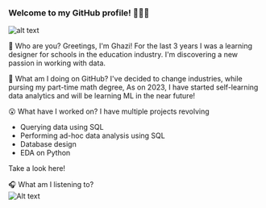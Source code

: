 ### Welcome to my GitHub profile! 🙋🏽‍♂️
![alt text](https://github.com/ghazi-hishamuddin/ghazi-hishamuddin/assets/142828521/fdc54748-068a-47a7-92d1-afae9ea455ba)

👋 Who are you?
  Greetings, I'm Ghazi! For the last 3 years I was a learning designer for schools in the education industry. I'm discovering a new passion in working with data.


🤔 What am I doing on GitHub?
I've decided to change industries, while pursing my part-time math degree,  As on 2023, I have started self-learning data analytics and will be learning ML in the near future!


😮 What have I worked on?
I have multiple projects revolving
+ Querying data using SQL
+ Performing ad-hoc data analysis using SQL
+ Database design
+ EDA on Python

Take a look here!

🎧 What am I listening to? </br>
![Alt text](https://spotify-recently-played-readme.vercel.app/api?user=ghazishm&count=1) </br>
